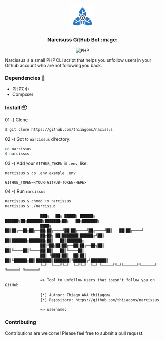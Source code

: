 <div align="center">
    <a href="https://github.com/thiiagoms/narcissus">
        <img src="assets/img/narcissus.png" alt="Logo" width="80" height="80">
    </a>
    <h3 align="center">Narcisuss GitHub Bot :mage:</h3>
    <p float="left">
        <img
            src="https://img.shields.io/badge/PHP-777BB4?style=for-the-badge&logo=php&logoColor=white"
            alt="PHP"
        >
    </p>
</div>

Narcissus is a small PHP CLI script that helps you unfollow users in your Github account who are not following you back.

### Dependencies :memo:
 * PHP7.4+
 * Composer

### Install :package:

01 -) Clone:
```bash
$ git clone https://github.com/thiiagoms/nacissus
```

02 -) Got to `narcissus` directory:
```bash
cd narcissus
$ narcissus
```

03 -) Add your `GITHUB_TOKEN` in `.env`, like:
```bash
narcissus $ cp .env.example .env
```

```dotenv
GITHUB_TOKEN=<YOUR-GITHUB-TOKEN-HERE>
```

04 -) Run `narcissus`
```shell
narcissus $ chmod +x narcissus
narcissus $ ./narcissus

                ███╗   ██╗ █████╗ ██████╗  ██████╗██╗███████╗███████╗██╗   ██╗███████╗
                ████╗  ██║██╔══██╗██╔══██╗██╔════╝██║██╔════╝██╔════╝██║   ██║██╔════╝
                ██╔██╗ ██║███████║██████╔╝██║     ██║███████╗███████╗██║   ██║███████╗
                ██║╚██╗██║██╔══██║██╔══██╗██║     ██║╚════██║╚════██║██║   ██║╚════██║
                ██║ ╚████║██║  ██║██║  ██║╚██████╗██║███████║███████║╚██████╔╝███████║
                ╚═╝  ╚═══╝╚═╝  ╚═╝╚═╝  ╚═╝ ╚═════╝╚═╝╚══════╝╚══════╝ ╚═════╝ ╚══════╝
                
                => Tool to unfollow users that doesn't follow you on GitHub
                
                [*] Author: Thiago AKA thiiagoms
                [*] Repository: https://github.com/thiiagoms/narcissus
                
                => username: 
```

### Contributing

Contributions are welcome! Please feel free to submit a pull request.